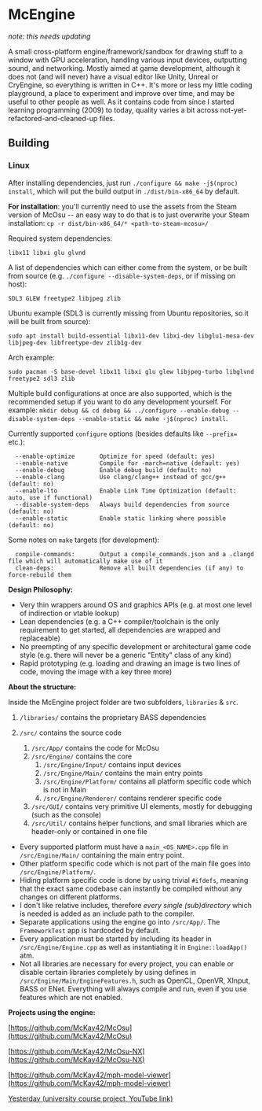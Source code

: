 # McEngine

*note: this needs updating*

A small cross-platform engine/framework/sandbox for drawing stuff to a window with GPU acceleration, handling various input devices, outputting sound, and networking. Mostly aimed at game development, although it does not (and will never) have a visual editor like Unity, Unreal or CryEngine, so everything is written in C++. It's more or less my little coding playground, a place to experiment and improve over time, and may be useful to other people as well. As it contains code from since I started learning programming (2009) to today, quality varies a bit across not-yet-refactored-and-cleaned-up files.

## Building

### Linux
After installing dependencies, just run `./configure && make -j$(nproc) install`, which will put the build output in `./dist/bin-x86_64` by default.

**For installation**: you'll currently need to use the assets from the Steam version of McOsu -- an easy way to do that is to just overwrite your Steam installation: `cp -r dist/bin-x86_64/* <path-to-steam-mcosu>/`

Required system dependencies:

`libx11 libxi glu glvnd`

A list of dependencies which can either come from the system, or be built from source (e.g. `./configure --disable-system-deps`, or if missing on host):

`SDL3 GLEW freetype2 libjpeg zlib`

Ubuntu example (SDL3 is currently missing from Ubuntu repositories, so it will be built from source):

`sudo apt install build-essential libx11-dev libxi-dev libglu1-mesa-dev libjpeg-dev libfreetype-dev zlib1g-dev`

Arch example:

`sudo pacman -S base-devel libx11 libxi glu glew libjpeg-turbo libglvnd freetype2 sdl3 zlib`

Multiple build configurations at once are also supported, which is the recommended setup if you want to do any development yourself. For example: `mkdir debug && cd debug && ../configure --enable-debug --disable-system-deps --enable-static && make -j$(nproc) install`.

Currently supported `configure` options (besides defaults like `--prefix=` etc.):
```
  --enable-optimize       Optimize for speed (default: yes)
  --enable-native         Compile for -march=native (default: yes)
  --enable-debug          Enable debug build (default: no)
  --enable-clang          Use clang/clang++ instead of gcc/g++ (default: no)
  --enable-lto            Enable Link Time Optimization (default: auto, use if functional)
  --disable-system-deps   Always build dependencies from source (default: no)
  --enable-static         Enable static linking where possible (default: no)
```

Some notes on `make` targets (for development):
```
  compile-commands:       Output a compile_commands.json and a .clangd file which will automatically make use of it
  clean-deps:             Remove all built dependencies (if any) to force-rebuild them
```

**Design Philosophy:**

- Very thin wrappers around OS and graphics APIs (e.g. at most one level of indirection or vtable lookup)
- Lean dependencies (e.g. a C++ compiler/toolchain is the only requirement to get started, all dependencies are wrapped and replaceable)
- No preempting of any specific development or architectural game code style (e.g. there will never be a generic "Entity" class of any kind)
- Rapid prototyping (e.g. loading and drawing an image is two lines of code, moving the image with a key three more)

**About the structure:**

Inside the McEngine project folder are two subfolders, ```libraries``` &amp; ```src```.

1. ```/libraries/``` contains the proprietary BASS dependencies

2. ```/src/``` contains the source code
   1. ```/src/App/``` contains the code for McOsu
   2. ```/src/Engine/``` contains the core
      1. ```/src/Engine/Input/``` contains input devices
      2. ```/src/Engine/Main/``` contains the main entry points
      3. ```/src/Engine/Platform/``` contains all platform specific code which is not in Main
      4. ```/src/Engine/Renderer/``` contains renderer specific code
   3. ```/src/GUI/``` contains very primitive UI elements, mostly for debugging (such as the console)
   4. ```/src/Util/``` contains helper functions, and small libraries which are header-only or contained in one file

- Every supported platform must have a ```main_<OS_NAME>.cpp``` file in ```/src/Engine/Main/``` containing the main entry point.
- Other platform specific code which is not part of the main file goes into ```/src/Engine/Platform/```.
- Hiding platform specific code is done by using trivial ```#ifdefs```, meaning that the exact same codebase can instantly be compiled without any changes on different platforms.
- I don't like relative includes, therefore _every single (sub)directory_ which is needed is added as an include path to the compiler.
- Separate applications using the engine go into ```/src/App/```. The ```FrameworkTest``` app is hardcoded by default.
- Every application must be started by including its header in ```/src/Engine/Engine.cpp``` as well as instantiating it in ```Engine::loadApp()``` atm.
- Not all libraries are necessary for every project, you can enable or disable certain libraries completely by using defines in ```/src/Engine/Main/EngineFeatures.h```, such as OpenCL, OpenVR, XInput, BASS or ENet. Everything will always compile and run, even if you use features which are not enabled.

**Projects using the engine:**

[https://github.com/McKay42/McOsu](https://github.com/McKay42/McOsu)

[https://github.com/McKay42/McOsu-NX](https://github.com/McKay42/McOsu-NX)

[https://github.com/McKay42/mph-model-viewer](https://github.com/McKay42/mph-model-viewer)

[Yesterday (university course project, YouTube link)](https://www.youtube.com/watch?v=RbuP1dNG304)